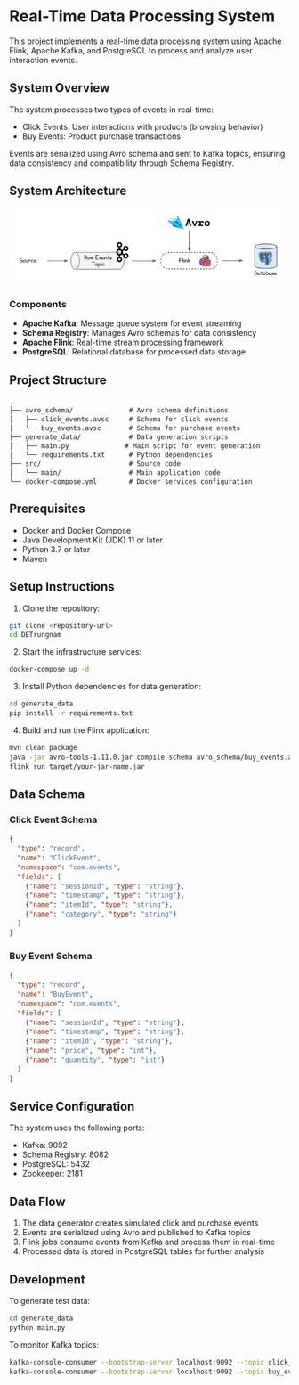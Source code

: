 # Real-Time Data Processing System

This project implements a real-time data processing system using Apache Flink, Apache Kafka, and PostgreSQL to process and analyze user interaction events.

## System Overview

The system processes two types of events in real-time:
- Click Events: User interactions with products (browsing behavior)
- Buy Events: Product purchase transactions

Events are serialized using Avro schema and sent to Kafka topics, ensuring data consistency and compatibility through Schema Registry.

## System Architecture

![](img/20250324003955.png)

### Components

- **Apache Kafka**: Message queue system for event streaming
- **Schema Registry**: Manages Avro schemas for data consistency
- **Apache Flink**: Real-time stream processing framework
- **PostgreSQL**: Relational database for processed data storage

## Project Structure

```
.
├── avro_schema/              # Avro schema definitions
│   ├── click_events.avsc     # Schema for click events
│   └── buy_events.avsc       # Schema for purchase events
├── generate_data/            # Data generation scripts
│   ├── main.py              # Main script for event generation
│   └── requirements.txt      # Python dependencies
├── src/                      # Source code
│   └── main/                 # Main application code
└── docker-compose.yml        # Docker services configuration
```

## Prerequisites

- Docker and Docker Compose
- Java Development Kit (JDK) 11 or later
- Python 3.7 or later
- Maven

## Setup Instructions

1. Clone the repository:
```bash
git clone <repository-url>
cd DETrungnam
```

2. Start the infrastructure services:
```bash
docker-compose up -d
```

3. Install Python dependencies for data generation:
```bash
cd generate_data
pip install -r requirements.txt
```

4. Build and run the Flink application:
```bash
mvn clean package
java -jar avro-tools-1.11.0.jar compile schema avro_schema/buy_events.avsc src/main/java
flink run target/your-jar-name.jar
```

## Data Schema

### Click Event Schema
```json
{
  "type": "record",
  "name": "ClickEvent",
  "namespace": "com.events",
  "fields": [
    {"name": "sessionId", "type": "string"},
    {"name": "timestamp", "type": "string"},
    {"name": "itemId", "type": "string"},
    {"name": "category", "type": "string"}
  ]
}
```

### Buy Event Schema
```json
{
  "type": "record",
  "name": "BuyEvent",
  "namespace": "com.events",
  "fields": [
    {"name": "sessionId", "type": "string"},
    {"name": "timestamp", "type": "string"},
    {"name": "itemId", "type": "string"},
    {"name": "price", "type": "int"},
    {"name": "quantity", "type": "int"}
  ]
}
```

## Service Configuration

The system uses the following ports:
- Kafka: 9092
- Schema Registry: 8082
- PostgreSQL: 5432
- Zookeeper: 2181

## Data Flow

1. The data generator creates simulated click and purchase events
2. Events are serialized using Avro and published to Kafka topics
3. Flink jobs consume events from Kafka and process them in real-time
4. Processed data is stored in PostgreSQL tables for further analysis

## Development

To generate test data:
```bash
cd generate_data
python main.py
```

To monitor Kafka topics:
```bash
kafka-console-consumer --bootstrap-server localhost:9092 --topic click_events --from-beginning
kafka-console-consumer --bootstrap-server localhost:9092 --topic buy_events --from-beginning
```